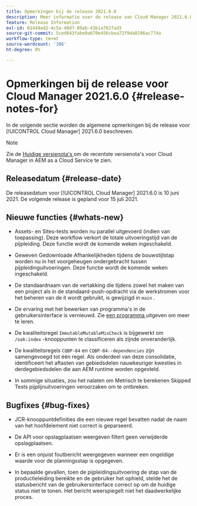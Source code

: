 ```yaml
---
title: Opmerkingen bij de release 2021.6.0
description: Meer informatie over de release van Cloud Manager 2021.6.0.
feature: Release Information
exl-id: 01449ad2-4c5a-40d7-89ab-43b1a762fad3
source-git-commit: 5ced643fabe0a670e456cbea72f9da8196ac774a
workflow-type: tm+mt
source-wordcount: '306'
ht-degree: 0%

---
```


# Opmerkingen bij de release voor Cloud Manager 2021.6.0 {#release-notes-for}

In de volgende sectie worden de algemene opmerkingen bij de release voor [!UICONTROL Cloud Manager] 2021.6.0 beschreven.

>[!NOTE]
>Zie de [ Huidige versienota&#39;s ](https://experienceleague.adobe.com/en/docs/experience-manager-cloud-service/content/release-notes/cloud-manager/current#getting-access) om de recentste versienota&#39;s voor Cloud Manager in AEM as a Cloud Service te zien.

## Releasedatum {#release-date}

De releasedatum voor [!UICONTROL Cloud Manager] 2021.6.0 is 10 juni 2021.
De volgende release is gepland voor 15 juli 2021.

## Nieuwe functies {#whats-new}

* Assets- en Sites-tests worden nu parallel uitgevoerd (indien van toepassing). Deze workflow verkort de totale uitvoeringstijd van de pijpleiding. Deze functie wordt de komende weken ingeschakeld.

* Geweven Gedownloade Afhankelijkheden tijdens de bouwstijlstap worden nu in het voorgeheugen ondergebracht tussen pijpleidinguitvoeringen. Deze functie wordt de komende weken ingeschakeld.

* De standaardnaam van de vertakking die tijdens zowel het maken van een project als in de standaard-push-opdracht via de werkstromen voor het beheren van de it wordt gebruikt, is gewijzigd in `main` .

* De ervaring met het bewerken van programma&#39;s in de gebruikersinterface is vernieuwd. Zie [ een programma ](/help/getting-started/program-setup.md#editing-program) uitgeven om meer te leren.

* De kwaliteitsregel `ImmutableMutableMixCheck` is bijgewerkt om `/oak:index` -knooppunten te classificeren als zijnde onveranderlijk.

* De kwaliteitsregels `CQBP-84` en `CQBP-84--dependencies` zijn samengevoegd tot één regel. Als onderdeel van deze consolidatie, identificeert het aftasten van gebiedsdelen nauwkeuriger kwesties in derdegebiedsdelen die aan AEM runtime worden opgesteld.

* In sommige situaties, zou het nalaten om Metrisch te berekenen Skipped Tests pijplijnuitvoeringen veroorzaken om te ontbreken.

## Bugfixes {#bug-fixes}

* JCR-knooppuntdefinities die een nieuwe regel bevatten nadat de naam van het hoofdelement niet correct is geparseerd.

* De API voor opslagplaatsen weergeven filtert geen verwijderde opslagplaatsen.

* Er is een onjuist foutbericht weergegeven wanneer een ongeldige waarde voor de planningsstap is opgegeven.

* In bepaalde gevallen, toen de pijpleidingsuitvoering de stap van de productieleiding bereikte en de gebruiker het ophield, stelde het de statusbericht van de gebruikersinterface correct op om de huidige status niet te tonen. Het bericht weerspiegelt niet het daadwerkelijke proces.

